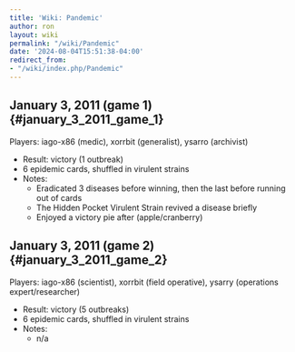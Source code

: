 ```yaml
---
title: 'Wiki: Pandemic'
author: ron
layout: wiki
permalink: "/wiki/Pandemic"
date: '2024-08-04T15:51:38-04:00'
redirect_from:
- "/wiki/index.php/Pandemic"
---
```


## January 3, 2011 (game 1) {#january_3_2011_game_1}

Players: iago-x86 (medic), xorrbit (generalist), ysarro (archivist)

-   Result: victory (1 outbreak)
-   6 epidemic cards, shuffled in virulent strains
-   Notes:
    -   Eradicated 3 diseases before winning, then the last before running out of cards
    -   The Hidden Pocket Virulent Strain revived a disease briefly
    -   Enjoyed a victory pie after (apple/cranberry)

## January 3, 2011 (game 2) {#january_3_2011_game_2}

Players: iago-x86 (scientist), xorrbit (field operative), ysarry (operations expert/researcher)

-   Result: victory (5 outbreaks)
-   6 epidemic cards, shuffled in virulent strains
-   Notes:
    -   n/a

